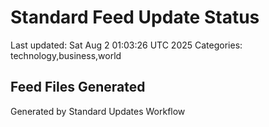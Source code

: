 # Standard Feed Update Status
Last updated: Sat Aug  2 01:03:26 UTC 2025
Categories: technology,business,world

## Feed Files Generated

Generated by Standard Updates Workflow
